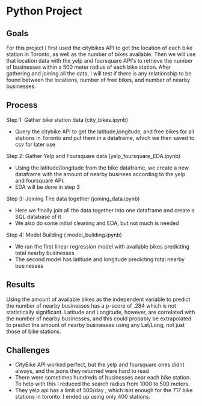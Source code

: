 # Python Project

## Goals
For this project I first used the citybikes API to get the location of each bike station in Toronto, as well as the number of bikes available.  Then we will use that location data with the yelp and foursquare API's to retrieve the number of businesses within a 500 meter radius of each bike station. After gathering and joining all the data, I will test if there is any relationship to be found between the locations, number of free bikes, and number of nearby businesses. 

## Process
Step 1: Gather bike station data (city_bikes.ipynb)

- Query the citybike API to get the latitude,longitude, and free bikes for all stations in Toronto and put them in a dataframe, which we then saved to csv for later use

Step 2: Gather Yelp and Foursquare data (yelp_foursquare_EDA.ipynb)

- Using the latitude/longitude from the bike dataframe, we create a new dataframe with the amount of nearby businees according to the yelp and foursquare API.
- EDA will be done in step 3


Step 3: Joining The data together (joining_data.ipynb)

- Here we finally join all the data together into one dataframe and create a SQL database of it
- We also do some initial cleaning and EDA, but not much is needed


Step 4: Model Building ( model_building.ipynb)

- We ran the first linear regression model with available bikes predicting total nearby businesses
- The second model has latitude and longitude predicting total nearby businesses

## Results
Using the amount of available bikes as the independent variable to predict the number of nearby businesses has a p-score of .284 which is not statistically significant.
Latitude and Longitude, however, are correlated with the number of nearby businesses, and this could probably be extrapolated to predict the amount of nearby businesses using any Lat/Long, not just those of bike stations.


## Challenges 
- CityBike API worked perfect, but the yelp and foursquare ones didnt always, and the jsons they returned were hard to read
- There were sometimes hundreds of businesses near each bike station.  To help with this I reduced the search radius from 1000 to 500 meters.
- They yelp api has a limit of 500/day , which isnt enough for the 717 bike stations in toronto.  I ended up using only 400 stations.


